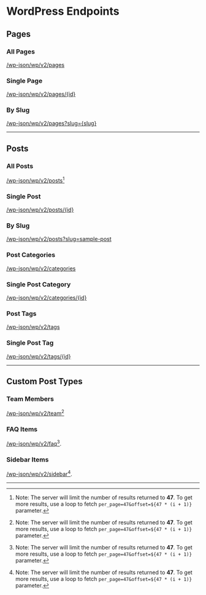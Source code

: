 # WordPress Endpoints

## Pages

### All Pages

[/wp-json/wp/v2/pages](/wp-json/wp/v2/pages)

### Single Page

[/wp-json/wp/v2/pages/{id}](/wp-json/wp/v2/pages/1)

### By Slug

[/wp-json/wp/v2/pages?slug={slug}](/wp-json/wp/v2/pages?slug=about)

---

## Posts

### All Posts

[/wp-json/wp/v2/posts](/wp-json/wp/v2/posts)[^1]

### Single Post

[/wp-json/wp/v2/posts/{id}](/wp-json/wp/v2/posts/1)

### By Slug

[/wp-json/wp/v2/posts?slug=sample-post](/wp-json/wp/v2/posts?slug=sample-post)

### Post Categories

[/wp-json/wp/v2/categories](/wp-json/wp/v2/categories)

### Single Post Category

[/wp-json/wp/v2/categories/{id}](/wp-json/wp/v2/categories/1)

### Post Tags

[/wp-json/wp/v2/tags](/wp-json/wp/v2/tags)

### Single Post Tag

[/wp-json/wp/v2/tags/{id}](/wp-json/wp/v2/tags/1)

---

## Custom Post Types

### Team Members

[/wp-json/wp/v2/team](/wp-json/wp/v2/team)[^1]

### FAQ Items

[/wp-json/wp/v2/faq](/wp-json/wp/v2/faq)[^1].

### Sidebar Items

[/wp-json/wp/v2/sidebar](/wp-json/wp/v2/sidebar)[^1].

---

[^1]: Note: The server will limit the number of results returned to **47**. To get more results, use a loop to fetch `per_page=47&offset=${47 * (i + 1)}` parameter.
